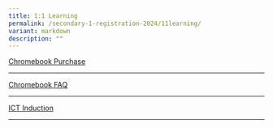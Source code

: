 ```yaml
---
title: 1:1 Learning
permalink: /secondary-1-registration-2024/11learning/
variant: markdown
description: ""
---
```

[Chromebook Purchase](https://sites.google.com/acsbr.org/s1registration2021/11-learning/chromebook-purchase)

--------------------------------------------------------------------------------------------------------------------------------------

[Chromebook FAQ](https://sites.google.com/acsbr.org/s1registration2021/11-learning/chromebook-faq)


--------------------------------------------------------------------------------------------------------------------------------------


[ICT Induction](https://sites.google.com/acsbr.org/s1registration2021/11-learning/ict-induction)


--------------------------------------------------------------------------------------------------------------------------------------